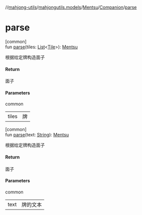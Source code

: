 //[mahjong-utils](../../../../index.md)/[mahjongutils.models](../../index.md)/[Mentsu](../index.md)/[Companion](index.md)/[parse](parse.md)

# parse

[common]\
fun [parse](parse.md)(tiles: [List](https://kotlinlang.org/api/latest/jvm/stdlib/kotlin-stdlib/kotlin.collections/-list/index.html)&lt;[Tile](../../-tile/index.md)&gt;): [Mentsu](../index.md)

根据给定牌构造面子

#### Return

面子

#### Parameters

common

| | |
|---|---|
| tiles | 牌 |

[common]\
fun [parse](parse.md)(text: [String](https://kotlinlang.org/api/latest/jvm/stdlib/kotlin-stdlib/kotlin/-string/index.html)): [Mentsu](../index.md)

根据给定牌构造面子

#### Return

面子

#### Parameters

common

| | |
|---|---|
| text | 牌的文本 |
